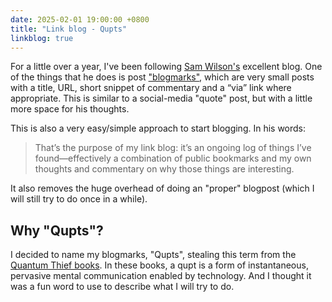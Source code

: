 ```yaml
---
date: 2025-02-01 19:00:00 +0800
title: "Link blog - Qupts"
linkblog: true
---
```

For a little over a year, I've been following [Sam Wilson's](https://simonwillison.net/) excellent blog. One of the things that he does is post ["blogmarks"](https://simonwillison.net/2024/Dec/22/link-blog/), which are very small posts with a title, URL, short snippet of commentary and a “via” link where appropriate.
This is similar to a social-media "quote" post, but with a little more space for his thoughts.

This is also a very easy/simple approach to start blogging. In his words:
> That’s the purpose of my link blog: it’s an ongoing log of things I’ve found—effectively a combination of public bookmarks and my own thoughts and commentary on why those things are interesting.

It also removes the huge overhead of doing an "proper" blogpost (which I will still try to do once in a while). 

## Why "Qupts"?
I decided to name my blogmarks, "Qupts", stealing this term from the [Quantum Thief books](https://en.wikipedia.org/wiki/The_Quantum_Thief). In these books, a qupt is a form of instantaneous, pervasive mental communication enabled by technology. And I thought it was a fun word to use to describe what I will try to do.